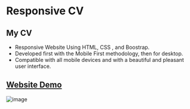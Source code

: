 # Responsive CV
## My CV
- Responsive Website Using HTML, CSS , and Boostrap.
- Developed first with the Mobile First methodology, then for desktop.
- Compatible with all mobile devices and with a beautiful and pleasant user interface.

## [Website Demo](https://mahrous-gamal.github.io/Responsive-CV/)

![image](https://github.com/Mahrous-Gamal/Responsive-CV/assets/105131896/d8b0b5dd-df24-428b-9229-885ffcb808a2)

